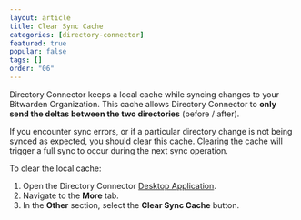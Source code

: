 ```yaml
---
layout: article
title: Clear Sync Cache
categories: [directory-connector]
featured: true
popular: false
tags: []
order: "06"
---
```


Directory Connector keeps a local cache while syncing changes to your Bitwarden Organization. This cache allows Directory Connector to **only send the deltas between the two directories** (before / after).

If you encounter sync errors, or if a particular directory change is not being synced as expected, you should clear this cache. Clearing the cache will trigger a full sync to occur during the next sync operation.

To clear the local cache:

1. Open the Directory Connector [Desktop Application]({{site.baseurl}}/article/directory-sync-desktop/).
2. Navigate to the **More** tab.
3. In the **Other** section, select the **Clear Sync Cache** button.

